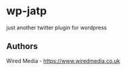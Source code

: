 wp-jatp
=======

just another twitter plugin for wordpress

## Authors

Wired Media - https://www.wiredmedia.co.uk
